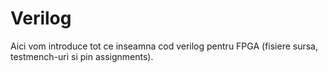 # Verilog

Aici vom introduce tot ce inseamna cod verilog pentru FPGA (fisiere sursa, testmench-uri si pin assignments).